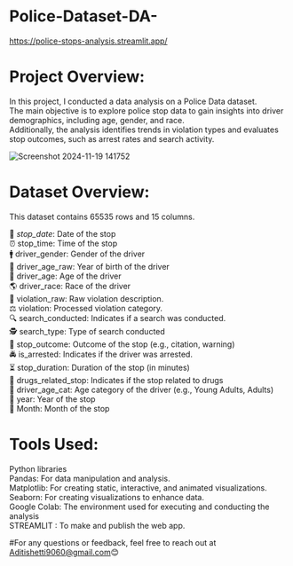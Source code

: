 # Police-Dataset-DA-
 https://police-stops-analysis.streamlit.app/  

 
# **Project Overview**:  
In this project, I conducted a data analysis on a Police Data dataset.  
The main objective is to explore police stop data to gain insights into driver demographics, including age, gender, and race.   
Additionally, the analysis identifies trends in violation types and evaluates stop outcomes, such as arrest rates and search activity.  

![Screenshot 2024-11-19 141752](https://github.com/user-attachments/assets/900ae8f2-6679-4fbc-9724-6403a7e25611)

# **Dataset Overview**:  
This dataset contains 65535 rows and 15 columns.

📅 *stop_date*: Date of the stop  
⏰ stop_time: Time of the stop  
🚹 driver_gender: Gender of the driver  
🎂 driver_age_raw: Year of birth of the driver  
👤 driver_age: Age of the driver  
🌎 driver_race: Race of the driver  
📜 violation_raw: Raw violation description.  
⚖️ violation: Processed violation category.  
🔍 search_conducted: Indicates if a search was conducted.  
🕵️ search_type: Type of search conducted  
📄 stop_outcome: Outcome of the stop (e.g., citation, warning)  
🚔 is_arrested: Indicates if the driver was arrested.  
⏳ stop_duration: Duration of the stop (in minutes)  
💊 drugs_related_stop: Indicates if the stop related to drugs     
👶 driver_age_cat: Age category of the driver (e.g., Young Adults, Adults)  
📆 year: Year of the stop  
📆 Month: Month of the stop  

# **Tools Used**: 
Python libraries  
Pandas: For data manipulation and analysis.  
Matplotlib: For creating static, interactive, and animated visualizations.   
Seaborn: For creating visualizations to enhance data.  
Google Colab: The environment used for executing and conducting the analysis  
STREAMLIT : To make and publish the web app.  


#For any questions or feedback, feel free to reach out at Aditishetti9060@gmail.com😊

